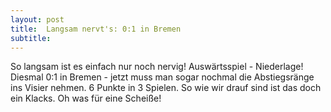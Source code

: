 ```yaml
---
layout: post
title:  Langsam nervt's: 0:1 in Bremen
subtitle:  
---
```


So langsam ist es einfach nur noch nervig! Auswärtsspiel - Niederlage! Diesmal 0:1 in Bremen - jetzt muss man sogar nochmal die Abstiegsränge ins Visier nehmen. 6 Punkte in 3 Spielen. So wie wir drauf sind ist das doch ein Klacks. Oh was für eine Scheiße!


